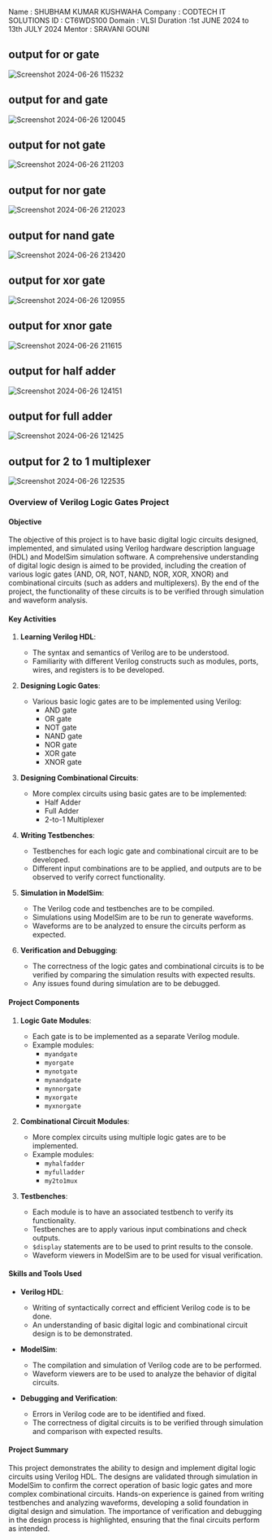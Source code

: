 Name : SHUBHAM KUMAR KUSHWAHA
Company : CODTECH IT SOLUTIONS
ID : CT6WDS100 Domain : VLSI
Duration :1st JUNE 2024 to 13th JULY 2024
Mentor : SRAVANI GOUNI

## output for or gate
![Screenshot 2024-06-26 115232](https://github.com/AnshRajBitS/CODETECH-task-1/assets/173932543/2e23244c-a6f8-43a1-9202-69fe34a91b2f)
## output for and gate
![Screenshot 2024-06-26 120045](https://github.com/AnshRajBitS/CODETECH-task-1/assets/173932543/b14f69ec-a5aa-4605-afb6-a400912fb0cb)
## output for not gate
![Screenshot 2024-06-26 211203](https://github.com/AnshRajBitS/CODETECH-task-1/assets/173932543/db39a798-2420-4d3b-a7d4-918919b26490)
## output for nor gate
![Screenshot 2024-06-26 212023](https://github.com/AnshRajBitS/CODETECH-task-1/assets/173932543/bd7831c6-0290-4842-9382-b4c61430f485)
## output for nand gate
![Screenshot 2024-06-26 213420](https://github.com/AnshRajBitS/CODETECH-task-1/assets/173932543/0180542a-8cb2-406d-85d6-77e1f7bd96b2)
## output for xor gate
![Screenshot 2024-06-26 120955](https://github.com/AnshRajBitS/CODETECH-task-1/assets/173932543/0bd1ecee-0475-49e0-a1b2-65d34db05499)
## output for xnor gate
![Screenshot 2024-06-26 211615](https://github.com/AnshRajBitS/CODETECH-task-1/assets/173932543/c64dd260-5202-4a7e-9673-014ec5fcfdab)
## output for half adder
![Screenshot 2024-06-26 124151](https://github.com/AnshRajBitS/CODETECH-task-1/assets/173932543/e5c49e86-517d-4867-b034-1ffdde48183a)
## output for full adder
![Screenshot 2024-06-26 121425](https://github.com/AnshRajBitS/CODETECH-task-1/assets/173932543/13d32652-b9ec-4327-9236-de4129e064d7)
## output for 2 to 1 multiplexer
![Screenshot 2024-06-26 122535](https://github.com/AnshRajBitS/CODETECH-task-1/assets/173932543/31d36136-605d-4fc1-a76d-864e6ebfd37b)

### Overview of Verilog Logic Gates Project

#### Objective
The objective of this project is to have basic digital logic circuits designed, implemented, and simulated using Verilog hardware description language (HDL) and ModelSim simulation software. A comprehensive understanding of digital logic design is aimed to be provided, including the creation of various logic gates (AND, OR, NOT, NAND, NOR, XOR, XNOR) and combinational circuits (such as adders and multiplexers). By the end of the project, the functionality of these circuits is to be verified through simulation and waveform analysis.

#### Key Activities
1. **Learning Verilog HDL**:
   - The syntax and semantics of Verilog are to be understood.
   - Familiarity with different Verilog constructs such as modules, ports, wires, and registers is to be developed.

2. **Designing Logic Gates**:
   - Various basic logic gates are to be implemented using Verilog:
     - AND gate
     - OR gate
     - NOT gate
     - NAND gate
     - NOR gate
     - XOR gate
     - XNOR gate

3. **Designing Combinational Circuits**:
   - More complex circuits using basic gates are to be implemented:
     - Half Adder
     - Full Adder
     - 2-to-1 Multiplexer

4. **Writing Testbenches**:
   - Testbenches for each logic gate and combinational circuit are to be developed.
   - Different input combinations are to be applied, and outputs are to be observed to verify correct functionality.

5. **Simulation in ModelSim**:
   - The Verilog code and testbenches are to be compiled.
   - Simulations using ModelSim are to be run to generate waveforms.
   - Waveforms are to be analyzed to ensure the circuits perform as expected.

6. **Verification and Debugging**:
   - The correctness of the logic gates and combinational circuits is to be verified by comparing the simulation results with expected results.
   - Any issues found during simulation are to be debugged.

#### Project Components
1. **Logic Gate Modules**:
   - Each gate is to be implemented as a separate Verilog module.
   - Example modules:
     - `myandgate`
     - `myorgate`
     - `mynotgate`
     - `mynandgate`
     - `mynnorgate`
     - `myxorgate`
     - `myxnorgate`

2. **Combinational Circuit Modules**:
   - More complex circuits using multiple logic gates are to be implemented.
   - Example modules:
     - `myhalfadder`
     - `myfulladder`
     - `my2to1mux`

3. **Testbenches**:
   - Each module is to have an associated testbench to verify its functionality.
   - Testbenches are to apply various input combinations and check outputs.
   - `$display` statements are to be used to print results to the console.
   - Waveform viewers in ModelSim are to be used for visual verification.

#### Skills and Tools Used
- **Verilog HDL**:
  - Writing of syntactically correct and efficient Verilog code is to be done.
  - An understanding of basic digital logic and combinational circuit design is to be demonstrated.

- **ModelSim**:
  - The compilation and simulation of Verilog code are to be performed.
  - Waveform viewers are to be used to analyze the behavior of digital circuits.

- **Debugging and Verification**:
  - Errors in Verilog code are to be identified and fixed.
  - The correctness of digital circuits is to be verified through simulation and comparison with expected results.

#### Project Summary
This project demonstrates the ability to design and implement digital logic circuits using Verilog HDL. The designs are validated through simulation in ModelSim to confirm the correct operation of basic logic gates and more complex combinational circuits. Hands-on experience is gained from writing testbenches and analyzing waveforms, developing a solid foundation in digital design and simulation. The importance of verification and debugging in the design process is highlighted, ensuring that the final circuits perform as intended.

